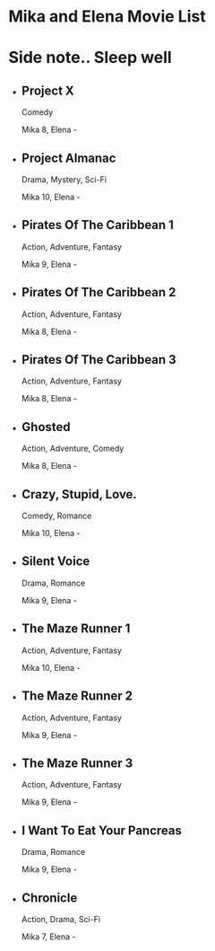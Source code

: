 
<html lang="en">
<head>
   
</head>
<body>
    <h1>Mika and Elena Movie List</h1>
    <h1>Side note.. Sleep well</h1>
    <ul>
        <li>
            <h2>Project X</h2>
            <p>Comedy</p>
            <span class="rating">Mika 8,</span>
            <span class="rating"> Elena -</span>
        </li>
        <li>
            <h2>Project Almanac</h2>
            <p>Drama, Mystery, Sci-Fi</p>
            <span class="rating">Mika 10,</span>
           <span class="rating"> Elena -</span>
        </li>
        <li>
            <h2>Pirates Of The Caribbean 1</h2>
            <p>Action, Adventure, Fantasy</p>
            <span class="rating">Mika 9,</span>
           <span class="rating"> Elena -</span>
        </li>
         <li>
            <h2>Pirates Of The Caribbean 2</h2>
            <p>Action, Adventure, Fantasy</p>
            <span class="rating">Mika 8,</span>
            <span class="rating"> Elena -</span>
        </li>
         <li>
            <h2>Pirates Of The Caribbean 3</h2>
            <p>Action, Adventure, Fantasy</p>
            <span class="rating">Mika 8,</span>
            <span class="rating"> Elena -</span>
        </li>
         <li>
            <h2>Ghosted</h2>
            <p>Action, Adventure, Comedy</p>
            <span class="rating">Mika 8,</span>
            <span class="rating"> Elena -</span>
        </li>
         <li>
            <h2>Crazy, Stupid, Love.</h2>
            <p>Comedy, Romance</p>
            <span class="rating">Mika 10,</span>
            <span class="rating"> Elena -</span>
        </li>
         <li>
            <h2>Silent Voice</h2>
            <p>Drama, Romance</p>
            <span class="rating">Mika 9,</span>
            <span class="rating"> Elena -</span>
        </li>
         <li>
            <h2>The Maze Runner 1</h2>
            <p>Action, Adventure, Fantasy</p>
            <span class="rating">Mika 10,</span>
            <span class="rating"> Elena -</span>
        </li>
        <li>
            <h2>The Maze Runner 2</h2>
            <p>Action, Adventure, Fantasy</p>
            <span class="rating">Mika 9,</span>
           <span class="rating"> Elena -</span>
        </li>
        <li>
            <h2>The Maze Runner 3</h2>
            <p>Action, Adventure, Fantasy</p>
            <span class="rating">Mika 9,</span>
           <span class="rating"> Elena -</span>
        </li>
        <li>
            <h2>I Want To Eat Your Pancreas</h2>
            <p>Drama, Romance</p>
            <span class="rating">Mika 9,</span>
           <span class="rating"> Elena -</span>
        </li>
         <li>
            <h2>Chronicle</h2>
            <p>Action, Drama, Sci-Fi</p>
            <span class="rating">Mika 7,</span>
           <span class="rating"> Elena -</span>
        </li>
        
    

